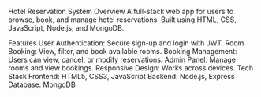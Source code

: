 Hotel Reservation System
Overview
A full-stack web app for users to browse, book, and manage hotel reservations. Built using HTML, CSS, JavaScript, Node.js, and MongoDB.

Features
User Authentication: Secure sign-up and login with JWT.
Room Booking: View, filter, and book available rooms.
Booking Management: Users can view, cancel, or modify reservations.
Admin Panel: Manage rooms and view bookings.
Responsive Design: Works across devices.
Tech Stack
Frontend: HTML5, CSS3, JavaScript
Backend: Node.js, Express
Database: MongoDB
